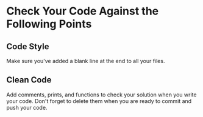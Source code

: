 # Сheck Your Code Against the Following Points

## Code Style
Make sure you've added a blank line at the end to all your files.

## Clean Code
Add comments, prints, and functions to check your solution when you write your code. 
Don't forget to delete them when you are ready to commit and push your code.
